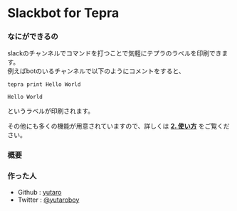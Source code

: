 # Slackbot for Tepra

### なにができるの
slackのチャンネルでコマンドを打つことで気軽にテプラのラベルを印刷できます。  
例えばbotのいるチャンネルで以下のようにコメントをすると、
```
tepra print Hello World
```

```
Hello World
```
というラベルが印刷されます。

その他にも多くの機能が用意されていますので、詳しくは [**2. 使い方**](Usage.md) をご覧ください。

### 概要


### 作った人

* Github  : [yutaro](https://github.com/yutaro)
* Twitter : [@yutaroboy](https://twitter.com/yutaroboy) 
